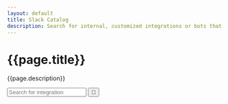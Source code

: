 ```yaml
---
layout: default
title: Slack Catalog
description: Search for internal, customized integrations or bots that can be integrated with Slack.
---
```

<div class="band band--MEDIUM">
    <div class="container container--MEDIUM">
        <div class="align--CENTER text--WHITE">
            <h1>{{page.title}}</h1>
            <p>{{page.description}}</p>
            <div class="form--search">
                <input class="form--input" type="text" placeholder="Search for integration">
                <button class="form--submit">🔎</button>
            </div>
        </div>
    </div>
</div>